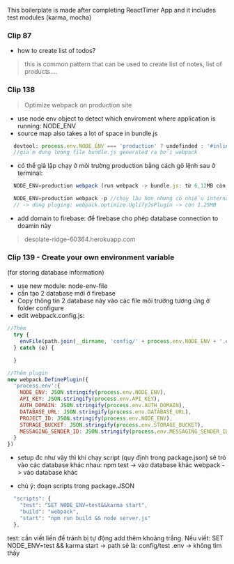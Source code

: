 This boilerplate is made after completing ReactTimer App and it includes test modules (karma, mocha)

### Clip 87
  - how to create list of todos?
  > this is common pattern that can be used to create list of notes, list of products....

### Clip 138
> Optimize webpack on production site

- use node env object to detect which enviroment where application is running: NODE_ENV
- source map also takes a lot of space in bundle.js

```javascript
  devtool: process.env.NODE_ENV === 'production' ? undefinded : '#inline-source-map'
  //giảm dung lượng file bundle.js generated ra bởi webpack
```

- có thể giả lập chạy ở môi trường production bằng cách gõ lệnh sau ở terminal:
```javascript
  NODE_ENV=production webpack (run webpack -> bundle.js: từ 6.12MB còn 2.4MB)
```

```javascript
  NODE_ENV=production webpack -p //chạy lâu hơn nhưng có nhiều internal optimization hơn giúp file bundle.js nhỏ hơn (bundle.js từ 2.4MB còn 1.25MB nhưng có nhiều warnings)
  // -> dùng pluging: webpack.optimize.UglifyJsPlugin -> còn 1.25MB
```

- add domain to firebase: để firebase cho phép database connection to doamin này
> desolate-ridge-60364.herokuapp.com

### Clip 139 - Create your own environment variable
(for storing database information)
- use new module: node-env-file
- cần tạo 2 database mới ở firebase
- Copy thông tin 2 database này vào các file môi trường tương ứng ở folder configure
- edit webpack.config.js:
```javascript
//Thêm
  try {
  	envFile(path.join(__dirname, 'config/' + process.env.NODE_ENV + '.env'));
  } catch (e) {

  }

//Thêm plugin
new webpack.DefinePlugin({
  'process.env':{
    NODE_ENV: JSON.stringify(process.env.NODE_ENV),
    API_KEY: JSON.stringify(process.env.API_KEY),
    AUTH_DOMAIN: JSON.stringify(process.env.AUTH_DOMAIN),
    DATABASE_URL: JSON.stringify(process.env.DATABASE_URL),
    PROJECT_ID: JSON.stringify(process.env.NODE_ENV),
    STORAGE_BUCKET: JSON.stringify(process.env.STORAGE_BUCKET),
    MESSAGING_SENDER_ID: JSON.stringify(process.env.MESSAGING_SENDER_ID)
  }
})
```

- setup đc như vậy thì khi chạy script (quy định trong package.json) sẽ trỏ vào các database khác nhau:
  npm test -> vào database khác
  webpack -> vào database khác

- chú ý: đoạn scripts trong package.JSON
```javascript
  "scripts": {
    "test": "SET NODE_ENV=test&&karma start",
    "build": "webpack",
    "start": "npm run build && node server.js"
  },
```
test: cần viết liền để tránh bị tự động add thêm khoảng trắng. Nếu viết: SET NODE_ENV=test && karma start -> path sẽ là: config/test .env -> không tìm thấy
